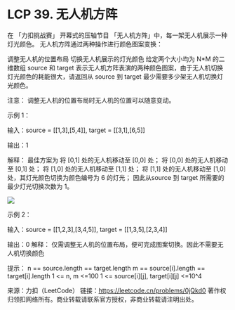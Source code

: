 # LCP 39. 无人机方阵

在 「力扣挑战赛」 开幕式的压轴节目 「无人机方阵」中，每一架无人机展示一种灯光颜色。 无人机方阵通过两种操作进行颜色图案变换：

调整无人机的位置布局
切换无人机展示的灯光颜色
给定两个大小均为 N*M 的二维数组 source 和 target 表示无人机方阵表演的两种颜色图案，由于无人机切换灯光颜色的耗能很大，请返回从 source 到 target 最少需要多少架无人机切换灯光颜色。

注意： 调整无人机的位置布局时无人机的位置可以随意变动。

示例 1：

输入：source = [[1,3],[5,4]], target = [[3,1],[6,5]]

输出：1

解释：
最佳方案为
将 [0,1] 处的无人机移动至 [0,0] 处；
将 [0,0] 处的无人机移动至 [0,1] 处；
将 [1,0] 处的无人机移动至 [1,1] 处；
将 [1,1] 处的无人机移动至 [1,0] 处，其灯光颜色切换为颜色编号为 6 的灯光；
因此从source 到 target 所需要的最少灯光切换次数为 1。


![](https://pic.leetcode-cn.com/1628823765-uCDaux-8819ccdd664e91c78cde3bba3c701986.gif)


示例 2：

输入：source = [[1,2,3],[3,4,5]], target = [[1,3,5],[2,3,4]]

输出：0
解释：
仅需调整无人机的位置布局，便可完成图案切换。因此不需要无人机切换颜色

提示：
n == source.length == target.length
m == source[i].length == target[i].length
1 <= n, m <=100
1 <= source[i][j], target[i][j] <=10^4

来源：力扣（LeetCode）
链接：https://leetcode.cn/problems/0jQkd0
著作权归领扣网络所有。商业转载请联系官方授权，非商业转载请注明出处。